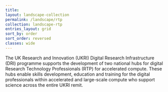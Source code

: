 ```yaml
---
title: 
layout: landscape-collection
permalink: /landscape/rtp
collection: landscape-rtp
entries_layout: grid
sort_by: order
sort_order: reversed
classes: wide
---
```


The UK Research and Innovation (UKRI) Digital Research Infrastructure (DRI) programme supports the development of two national hubs for digital Research Technology Professionals (RTP) for accelerated compute. These hubs enable skills development, education and training for the digital professionals within accelerated and large-scale compute who support science across the entire UKRI remit.
